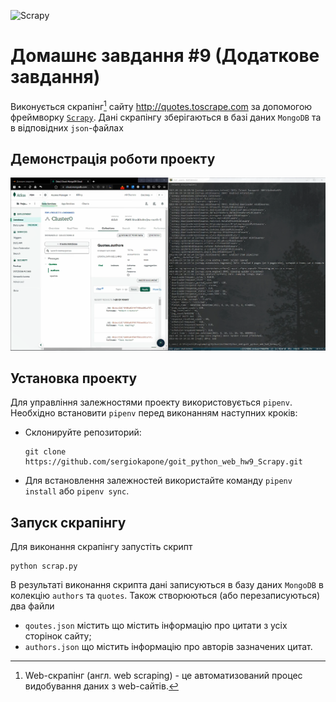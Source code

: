 ![Scrapy](https://scrapy.org/img/scrapylogo.png)

# Домашнє завдання #9 (Додаткове завдання)

Виконується скрапінг[^1] сайту http://quotes.toscrape.com за допомогою фреймворку [`Scrapy`](https://scrapy.org/). Дані скрапінгу зберігаються в базі даних `MongoDB` та в відповідних `json`-файлах

[^1]: Web-скрапінг (англ. web scraping) - це автоматизований процес видобування даних з web-сайтів.

## Демонстрація роботи проекту

[![Watch the video](./pictures/view.png)](https://youtu.be/7OeipiDob5s)

## Установка проекту

Для управління залежностями проекту використовується `pipenv`. Необхідно встановити `pipenv` перед виконанням наступних кроків:

- Склонируйте репозиторий:

  ```shell
  git clone https://github.com/sergiokapone/goit_python_web_hw9_Scrapy.git
  ```

- Для встановлення залежностей використайте команду `pipenv install` або `pipenv sync`.

## Запуск скрапінгу

Для виконання скрапінгу запустіть скрипт

```shell
python scrap.py
```

В результаті виконання скрипта дані записуються в базу даних `MongoDB` в колекцію `authors` та `quotes`. Також створюються (або перезаписуються) два файли

- `qoutes.json` містить що містить інформацію про цитати з усіх сторінок сайту;
- `authors.json` що містить інформацію про авторів зазначених цитат.

